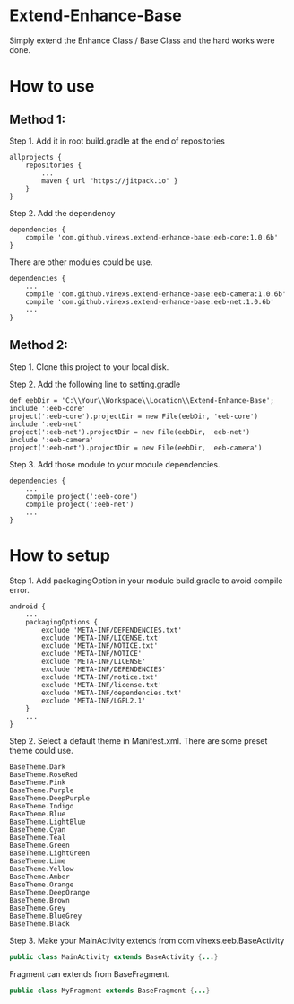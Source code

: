 # Extend-Enhance-Base
Simply extend the Enhance Class / Base Class and the hard works were done.

# How to use

## Method 1:
Step 1. Add it in root build.gradle at the end of repositories
```
allprojects {
	repositories {
		...
		maven { url "https://jitpack.io" }
	}
}
```
Step 2. Add the dependency
```
dependencies {
	compile 'com.github.vinexs.extend-enhance-base:eeb-core:1.0.6b'
}
```

There are other modules could be use.
```
dependencies {
	...
	compile 'com.github.vinexs.extend-enhance-base:eeb-camera:1.0.6b'
	compile 'com.github.vinexs.extend-enhance-base:eeb-net:1.0.6b'
	...
}
```

## Method 2:
Step 1. Clone this project to your local disk.

Step 2. Add the following line to setting.gradle
```
def eebDir = 'C:\\Your\\Workspace\\Location\\Extend-Enhance-Base';
include ':eeb-core'
project(':eeb-core').projectDir = new File(eebDir, 'eeb-core')
include ':eeb-net'
project(':eeb-net').projectDir = new File(eebDir, 'eeb-net')
include ':eeb-camera'
project(':eeb-net').projectDir = new File(eebDir, 'eeb-camera')
```

Step 3. Add those module to your module dependencies.
```
dependencies {
	...
	compile project(':eeb-core')
	compile project(':eeb-net')
	...
}
```

# How to setup

Step 1. Add packagingOption in your module build.gradle to avoid compile error.
```
android {
	...
	packagingOptions {
		exclude 'META-INF/DEPENDENCIES.txt'
		exclude 'META-INF/LICENSE.txt'
		exclude 'META-INF/NOTICE.txt'
		exclude 'META-INF/NOTICE'
		exclude 'META-INF/LICENSE'
		exclude 'META-INF/DEPENDENCIES'
		exclude 'META-INF/notice.txt'
		exclude 'META-INF/license.txt'
		exclude 'META-INF/dependencies.txt'
		exclude 'META-INF/LGPL2.1'
	}
	...
}
```

Step 2. Select a default theme in Manifest.xml. There are some preset theme could use.
```
BaseTheme.Dark
BaseTheme.RoseRed
BaseTheme.Pink
BaseTheme.Purple
BaseTheme.DeepPurple
BaseTheme.Indigo
BaseTheme.Blue
BaseTheme.LightBlue
BaseTheme.Cyan
BaseTheme.Teal
BaseTheme.Green
BaseTheme.LightGreen
BaseTheme.Lime
BaseTheme.Yellow
BaseTheme.Amber
BaseTheme.Orange
BaseTheme.DeepOrange
BaseTheme.Brown
BaseTheme.Grey
BaseTheme.BlueGrey
BaseTheme.Black
```

Step 3. Make your MainActivity extends from com.vinexs.eeb.BaseActivity
```java
public class MainActivity extends BaseActivity {...}
```
Fragment can extends from BaseFragment.
```java
public class MyFragment extends BaseFragment {...}
```








